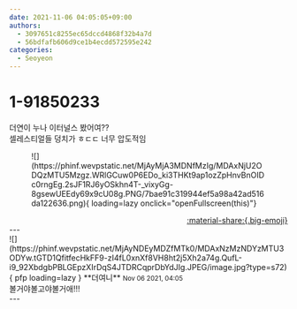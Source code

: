 ```yaml
---
date: 2021-11-06 04:05:05+09:00
authors:
  - 3097651c8255ec65dccd4868f32b4a7d
  - 56bdfafb606d9ce1b4ecdd572595e242
categories:
  - Seoyeon
---
```


# 1-91850233

<div class="post-container" markdown="1">
<div class="content-container md-sidebar__scrollwrap" markdown="1">

더연이 누나 이터널스 봤어여?? <br>셀레스티얼들 덩치가 ㅎㄷㄷ  너무 압도적임
<figure markdown="1">
![](https://phinf.wevpstatic.net/MjAyMjA3MDNfMzIg/MDAxNjU2ODQzMTU5Mzgz.WRlGCuw0P6EDo_ki3THKt9ap1ozZpHnvBnOIDc0rngEg.2sJF1RJ6yOSkhn4T-_vixyGg-8gsewUEEdy69x9cU08g.PNG/7bae91c319944ef5a98a42ad516da122636.png){ loading=lazy onclick="openFullscreen(this)"}
</figure>


</div>
</div>

<div style="text-align: right;" markdown="1">
<a href="https://weverse.io/fromis9/fanpost/1-91850233" style="text-align: right;">:material-share:{.big-emoji}</a>
</div>
---

<div class="comments-container md-sidebar__scrollwrap" markdown="1">
<div class="comment" markdown="1">
<div class='id-container' markdown="1">
![](https://phinf.wevpstatic.net/MjAyNDEyMDZfMTk0/MDAxNzMzNDYzMTU3ODYw.tGTD1QfitfecHkFF9-zI4fL0xnXf8VH8ht2j5Xh2a74g.QufL-i9_92XbdgbPBLGEpzXIrDqS4JTDRCqprDbYdJIg.JPEG/image.jpg?type=s72){ pfp loading=lazy }
**<span class="artist">더여니</span>** <small>Nov 06 2021, 04:05</small><br>
</div>
<div class='comment-body' markdown="1">
볼거야볼고야볼거애!!!
</div>
</div>
</div>
---
